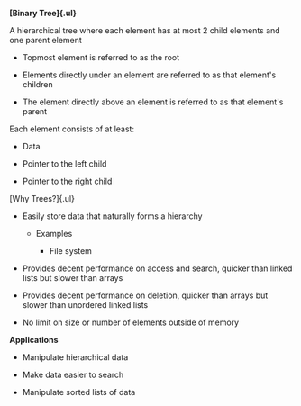 **[Binary Tree]{.ul}**

A hierarchical tree where each element has at most 2 child elements and
one parent element

-   Topmost element is referred to as the root

-   Elements directly under an element are referred to as that element's
    children

-   The element directly above an element is referred to as that
    element's parent

Each element consists of at least:

-   Data

-   Pointer to the left child

-   Pointer to the right child

[Why Trees?]{.ul}

-   Easily store data that naturally forms a hierarchy

    -   Examples

        -   File system

-   Provides decent performance on access and search, quicker than
    linked lists but slower than arrays

-   Provides decent performance on deletion, quicker than arrays but
    slower than unordered linked lists

-   No limit on size or number of elements outside of memory

**Applications**

-   Manipulate hierarchical data

-   Make data easier to search

-   Manipulate sorted lists of data
